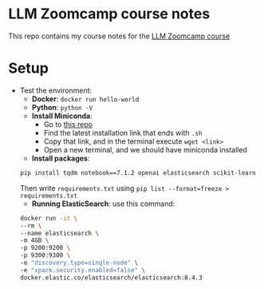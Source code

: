 # LLM Zoomcamp course notes

This repo contains my course notes for the [LLM Zoomcamp course](https://github.com/DataTalksClub/llm-zoomcamp/)

# Setup
- Test the environment:
    - **Docker**: `docker run hello-world`
    - **Python**: `python -V`
    - **Install Miniconda**:
        - Go to [this repo](https://repo.anaconda.com/miniconda/)
        - Find the latest installation link that ends with `.sh`
        - Copy that link, and in the terminal execute `wget <link>`
        - Open a new terminal, and we should have miniconda installed
    - **Install packages**:
    ```bash
    pip install tqdm notebook==7.1.2 openai elasticsearch scikit-learn pandas shuttleai
    ```
    Then write `requirements.txt` using `pip list --format=freeze > requirements.txt`
    - **Running ElasticSearch**: use this command:
    ```bash
    docker run -it \
    --rm \
    --name elasticsearch \
    -m 4GB \
    -p 9200:9200 \
    -p 9300:9300 \
    -e "discovery.type=single-node" \
    -e "xpack.security.enabled=false" \
    docker.elastic.co/elasticsearch/elasticsearch:8.4.3
    ```